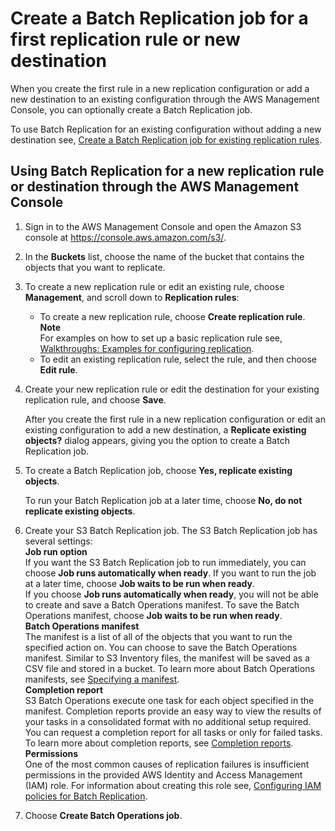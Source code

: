 # Create a Batch Replication job for a first replication rule or new destination<a name="s3-batch-replication-new-config"></a>

When you create the first rule in a new replication configuration or add a new destination to an existing configuration through the AWS Management Console, you can optionally create a Batch Replication job\.

To use Batch Replication for an existing configuration without adding a new destination see, [Create a Batch Replication job for existing replication rules](s3-batch-replication-existing-config.md)\.

## Using Batch Replication for a new replication rule or destination through the AWS Management Console<a name="batch-replication-new-config-console"></a>

1. Sign in to the AWS Management Console and open the Amazon S3 console at [https://console\.aws\.amazon\.com/s3/](https://console.aws.amazon.com/s3/)\.

1. In the **Buckets** list, choose the name of the bucket that contains the objects that you want to replicate\.

1. To create a new replication rule or edit an existing rule, choose **Management**, and scroll down to **Replication rules**:
   + To create a new replication rule, choose **Create replication rule**\.
**Note**  
For examples on how to set up a basic replication rule see, [Walkthroughs: Examples for configuring replication](replication-example-walkthroughs.md)\.
   + To edit an existing replication rule, select the rule, and then choose **Edit rule**\.

1. Create your new replication rule or edit the destination for your existing replication rule, and choose **Save**\.

   After you create the first rule in a new replication configuration or edit an existing configuration to add a new destination, a **Replicate existing objects?** dialog appears, giving you the option to create a Batch Replication job\.

1. To create a Batch Replication job, choose **Yes, replicate existing objects**\.

   To run your Batch Replication job at a later time, choose **No, do not replicate existing objects**\.

1. Create your S3 Batch Replication job\. The S3 Batch Replication job has several settings:   
**Job run option**  
If you want the S3 Batch Replication job to run immediately, you can choose **Job runs automatically when ready**\. If you want to run the job at a later time, choose **Job waits to be run when ready**\.  
If you choose **Job runs automatically when ready**, you will not be able to create and save a Batch Operations manifest\. To save the Batch Operations manifest, choose **Job waits to be run when ready**\.  
**Batch Operations manifest**  
The manifest is a list of all of the objects that you want to run the specified action on\. You can choose to save the Batch Operations manifest\. Similar to S3 Inventory files, the manifest will be saved as a CSV file and stored in a bucket\. To learn more about Batch Operations manifests, see [Specifying a manifest](batch-ops-create-job.md#specify-batchjob-manifest)\.  
**Completion report**  
S3 Batch Operations execute one task for each object specified in the manifest\. Completion reports provide an easy way to view the results of your tasks in a consolidated format with no additional setup required\. You can request a completion report for all tasks or only for failed tasks\. To learn more about completion reports, see [Completion reports](batch-ops-job-status.md#batch-ops-completion-report)\.  
**Permissions**  
One of the most common causes of replication failures is insufficient permissions in the provided AWS Identity and Access Management \(IAM\) role\. For information about creating this role see, [Configuring IAM policies for Batch Replication](s3-batch-replication-policies.md)\.

1. Choose **Create Batch Operations job**\.